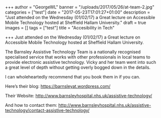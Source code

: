 +++
author = "GeorgeWL"
banner = "/uploads/2017/05/26/at-team-2.jpg"
categories = ["test"]
date = "2017-05-23T17:01:27+01:00"
description = "Just attended on the Wednesday (01/02/17) a Great lecture on Accessible Mobile Technology hosted at Sheffield Hallam University."
draft = true
images = []
tags = ["test"]
title = "Accesibility in Tech"

+++
Just attended on the Wednesday (01/02/17) a Great lecture on Accessible Mobile Technology hosted at Sheffield Hallam University.

<!--more-->

The Barnsley Assistive Technology Team is a nationally recognised specialised service that works with other professionals in local teams to provide electronic assistive technology.
Vicky and her team went into such a great level of depth without getting overly bogged down in the details.

I can wholeheartedly recommend that you book them in if you can.

Here’s their blog: https://barnsleyat.wordpress.com/

Their Website: http://www.barnsleyhospital.nhs.uk/assistive-technology/

And how to contact them: http://www.barnsleyhospital.nhs.uk/assistive-technology/contact-assistive-technology/
